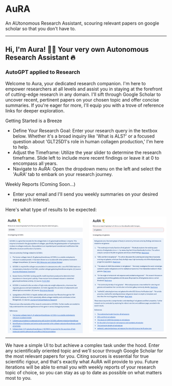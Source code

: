 # AuRA
An AUtonomous Research Assistant, scouring relevant papers on google scholar so that you don't have to. 

---

## Hi, I'm Aura! 🧑‍🔬 Your very own Autonomous Research Assistant 🔥
### AutoGPT applied to Research
Welcome to Aura, your dedicated research companion. I'm here to empower researchers at all levels and assist you in staying at the forefront of cutting-edge research in any domain. I'll sift through Google Scholar to uncover recent, pertinent papers on your chosen topic and offer concise summaries. If you're eager for more, I'll equip you with a trove of reference links for deeper exploration.

Getting Started is a Breeze
- Define Your Research Goal: Enter your research query in the textbox below. Whether it's a broad inquiry like 'What is ALS?' or a focused question about 'GLT25D1's role in human collagen production,' I'm here to help.
- Adjust the Timeframe: Utilize the year slider to determine the research timeframe. Slide left to include more recent findings or leave it at 0 to encompass all years.
- Navigate to AuRA: Open the dropdown menu on the left and select the 'AuRA' tab to embark on your research journey.

Weekly Reports (Coming Soon...)
- Enter your email and I'll send you weekly summaries on your desired research interest.

Here's what type of results to be expected:

<div style="display: flex; justify-content: space-between;">
    <img alt="glt25d1" src="images/glt25d1-full.png" width="48%">
    <img alt="redgalaxies" src="images/redgalaxies-full.png" width="48%">
</div>


---

We have a simple UI to but achieve a complex task under the hood. Enter any scientifically oriented topic and we'll scour through Google Scholar for the most relevant papers for you. Citing sources is essential for true scientific rigour, and that's exactly what AuRA will provide to you. Future iterations will be able to email you with weekly reports of your research topic of choice, so you can stay as up to date as possible on what matters most to you. 
